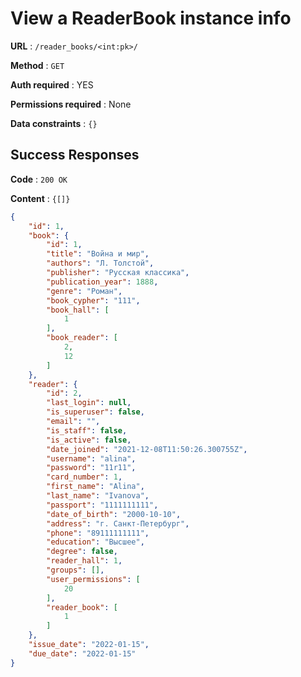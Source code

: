 # View a ReaderBook instance info

**URL** : `/reader_books/<int:pk>/`

**Method** : `GET`

**Auth required** : YES

**Permissions required** : None

**Data constraints** : `{}`

## Success Responses

**Code** : `200 OK`

**Content** : `{[]}`

```json
{
    "id": 1,
    "book": {
        "id": 1,
        "title": "Война и мир",
        "authors": "Л. Толстой",
        "publisher": "Русская классика",
        "publication_year": 1888,
        "genre": "Роман",
        "book_cypher": "111",
        "book_hall": [
            1
        ],
        "book_reader": [
            2,
            12
        ]
    },
    "reader": {
        "id": 2,
        "last_login": null,
        "is_superuser": false,
        "email": "",
        "is_staff": false,
        "is_active": false,
        "date_joined": "2021-12-08T11:50:26.300755Z",
        "username": "alina",
        "password": "11r11",
        "card_number": 1,
        "first_name": "Alina",
        "last_name": "Ivanova",
        "passport": "1111111111",
        "date_of_birth": "2000-10-10",
        "address": "г. Санкт-Петербург",
        "phone": "89111111111",
        "education": "Высшее",
        "degree": false,
        "reader_hall": 1,
        "groups": [],
        "user_permissions": [
            20
        ],
        "reader_book": [
            1
        ]
    },
    "issue_date": "2022-01-15",
    "due_date": "2022-01-15"
}
```

